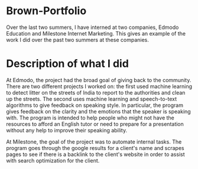 # Brown-Portfolio
Over the last two summers, I have interned at two companies, Edmodo Education and Milestone Internet Marketing. This gives an example of the work I did over the past two summers at these companies. 

# Description of what I did
At Edmodo, the project had the broad goal of giving back to the community. There are two different projects I worked on: the first used machine learning to detect litter on the streets of India to report to the authorities and clean up the streets. The second uses machine learning and speech-to-text algorithms to give feedback on speaking style. In particular, the program gives feedback on the clarity and the emotions that the speaker is speaking with. The program is intended to help people who might not have the resources to afford an English tutor or need to prepare for a presentation without any help to improve their speaking ability. 

At Milestone, the goal of the project was to automate internal tasks. The program goes through the google results for a client's name and scrapes pages to see if there is a backlink to the client's website in order to assist with search optimization for the client. 
